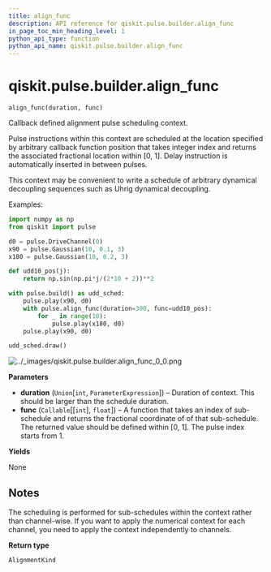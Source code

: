 ```yaml
---
title: align_func
description: API reference for qiskit.pulse.builder.align_func
in_page_toc_min_heading_level: 1
python_api_type: function
python_api_name: qiskit.pulse.builder.align_func
---
```


# qiskit.pulse.builder.align\_func

<span id="qiskit.pulse.builder.align_func" />

`align_func(duration, func)`

Callback defined alignment pulse scheduling context.

Pulse instructions within this context are scheduled at the location specified by arbitrary callback function position that takes integer index and returns the associated fractional location within \[0, 1]. Delay instruction is automatically inserted in between pulses.

This context may be convenient to write a schedule of arbitrary dynamical decoupling sequences such as Uhrig dynamical decoupling.

Examples:

```python
import numpy as np
from qiskit import pulse

d0 = pulse.DriveChannel(0)
x90 = pulse.Gaussian(10, 0.1, 3)
x180 = pulse.Gaussian(10, 0.2, 3)

def udd10_pos(j):
    return np.sin(np.pi*j/(2*10 + 2))**2

with pulse.build() as udd_sched:
    pulse.play(x90, d0)
    with pulse.align_func(duration=300, func=udd10_pos):
        for _ in range(10):
            pulse.play(x180, d0)
    pulse.play(x90, d0)

udd_sched.draw()
```

![../\_images/qiskit.pulse.builder.align\_func\_0\_0.png](/images/api/qiskit/0.29/qiskit.pulse.builder.align_func_0_0.png)

**Parameters**

*   **duration** (`Union`\[`int`, `ParameterExpression`]) – Duration of context. This should be larger than the schedule duration.
*   **func** (`Callable`\[\[`int`], `float`]) – A function that takes an index of sub-schedule and returns the fractional coordinate of of that sub-schedule. The returned value should be defined within \[0, 1]. The pulse index starts from 1.

**Yields**

None

## Notes

The scheduling is performed for sub-schedules within the context rather than channel-wise. If you want to apply the numerical context for each channel, you need to apply the context independently to channels.

**Return type**

`AlignmentKind`

